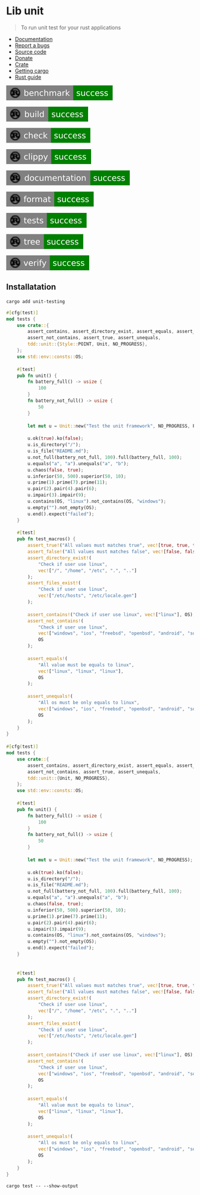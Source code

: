 # Lib unit

> To run unit test for your rust applications

* [Documentation](https://docs.rs/unit-testing/)
* [Report a bugs](https://github.com/taishingi/zuu/issues)
* [Source code](https://github.com/taishingi/zuu/tree/master/src/unit-testing)
* [Donate](https://www.paypal.com/donate/?hosted_button_id=LTYH2BXQF57AA)
* [Crate](https://crates.io/crates/unit-testing)
* [Getting cargo](https://doc.rust-lang.org/cargo/getting-started/installation.html)
* [Rust guide](https://doc.rust-lang.org/cargo/guide/)

![bencmark](badges/benchmark.svg)

![build](badges/build.svg)

![check](badges/check.svg)

![clippy](badges/clippy.svg)

![documentation](badges/documentation.svg)

![format](badges/format.svg)

![tests](badges/tests.svg)

![tests](badges/tree.svg)

![tests](badges/verify.svg)

## Installatation

```shell
cargo add unit-testing
```

```rust
#[cfg(test)]
mod tests {
    use crate::{
        assert_contains, assert_directory_exist, assert_equals, assert_false, assert_files_exist,
        assert_not_contains, assert_true, assert_unequals,
        tdd::unit::{Style::POINT, Unit, NO_PROGRESS},
    };
    use std::env::consts::OS;

    #[test]
    pub fn unit() {
        fn battery_full() -> usize {
            100
        }
        fn battery_not_full() -> usize {
            50
        }

        let mut u = Unit::new("Test the unit framework", NO_PROGRESS, POINT);

        u.ok(true).ko(false);
        u.is_directory("/");
        u.is_file("README.md");
        u.not_full(battery_not_full, 100).full(battery_full, 100);
        u.equals("a", "a").unequals("a", "b");
        u.chaos(false, true);
        u.inferior(50, 500).superior(50, 10);
        u.prime(1).prime(7).prime(11);
        u.pair(2).pair(4).pair(6);
        u.impair(3).impair(9);
        u.contains(OS, "linux").not_contains(OS, "windows");
        u.empty("").not_empty(OS);
        u.end().expect("failed");
    }

    #[test]
    pub fn test_macros() {
        assert_true!("All values must matches true", vec![true, true, true]);
        assert_false!("All values must matches false", vec![false, false, false]);
        assert_directory_exist!(
            "Check if user use linux",
            vec!["/", "/home", "/etc", ".", ".."]
        );
        assert_files_exist!(
            "Check if user use linux",
            vec!["/etc/hosts", "/etc/locale.gen"]
        );

        assert_contains!("Check if user use linux", vec!["linux"], OS);
        assert_not_contains!(
            "Check if user use linux",
            vec!["windows", "ios", "freebsd", "openbsd", "android", "solaris", "netbsd", "macos"],
            OS
        );

        assert_equals!(
            "All value must be equals to linux",
            vec!["linux", "linux", "linux"],
            OS
        );

        assert_unequals!(
            "All os must be only equals to linux",
            vec!["windows", "ios", "freebsd", "openbsd", "android", "solaris", "netbsd", "macos"],
            OS
        );
    }
}

#[cfg(test)]
mod tests {
    use crate::{
        assert_contains, assert_directory_exist, assert_equals, assert_false, assert_files_exist,
        assert_not_contains, assert_true, assert_unequals,
        tdd::unit::{Unit, NO_PROGRESS},
    };
    use std::env::consts::OS;

    #[test]
    pub fn unit() {
        fn battery_full() -> usize {
            100
        }
        fn battery_not_full() -> usize {
            50
        }

        let mut u = Unit::new("Test the unit framework", NO_PROGRESS);

        u.ok(true).ko(false);
        u.is_directory("/");
        u.is_file("README.md");
        u.not_full(battery_not_full, 100).full(battery_full, 100);
        u.equals("a", "a").unequals("a", "b");
        u.chaos(false, true);
        u.inferior(50, 500).superior(50, 10);
        u.prime(1).prime(7).prime(11);
        u.pair(2).pair(4).pair(6);
        u.impair(3).impair(9);
        u.contains(OS, "linux").not_contains(OS, "windows");
        u.empty("").not_empty(OS);
        u.end().expect("failed");
    }


    #[test]
    pub fn test_macros() {
        assert_true!("All values must matches true", vec![true, true, true]);
        assert_false!("All values must matches false", vec![false, false, false]);
        assert_directory_exist!(
            "Check if user use linux",
            vec!["/", "/home", "/etc", ".", ".."]
        );
        assert_files_exist!(
            "Check if user use linux",
            vec!["/etc/hosts", "/etc/locale.gen"]
        );

        assert_contains!("Check if user use linux", vec!["linux"], OS);
        assert_not_contains!(
            "Check if user use linux",
            vec!["windows", "ios", "freebsd", "openbsd", "android", "solaris", "netbsd", "macos"],
            OS
        );

        assert_equals!(
            "All value must be equals to linux",
            vec!["linux", "linux", "linux"],
            OS
        );

        assert_unequals!(
            "All os must be only equals to linux",
            vec!["windows", "ios", "freebsd", "openbsd", "android", "solaris", "netbsd", "macos"],
            OS
        );
    }
}
```

```shell
cargo test -- --show-output
```
